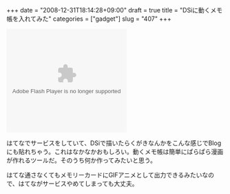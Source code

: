 +++
date = "2008-12-31T18:14:28+09:00"
draft = true
title = "DSiに動くメモ帳を入れてみた"
categories = ["gadget"]
slug = "407"
+++

<object width="279" height="240" data="http://ugomemo.hatena.ne.jp/js/ugoplayer_s.swf" type="application/x-shockwave-flash"><param name="FlashVars" value="did=0DFE7540AA32BBB5&amp;file=32BBB5_08749B3C53B8B_000" /><param name="src" value="http://ugomemo.hatena.ne.jp/js/ugoplayer_s.swf" /></object>

はてなでサービスをしていて、DSiで描いたらくがきなんかをこんな感じでBlogにも貼れちゃう。これはなかなかおもしろい。動くメモ帳は簡単にぱらぱら漫画が作れるツールだ。そのうち何か作ってみたいと思う。

はてな通さなくてもメモリーカードにGIFアニメとして出力できるみたいなので、はてながサービスやめてしまっても大丈夫。
